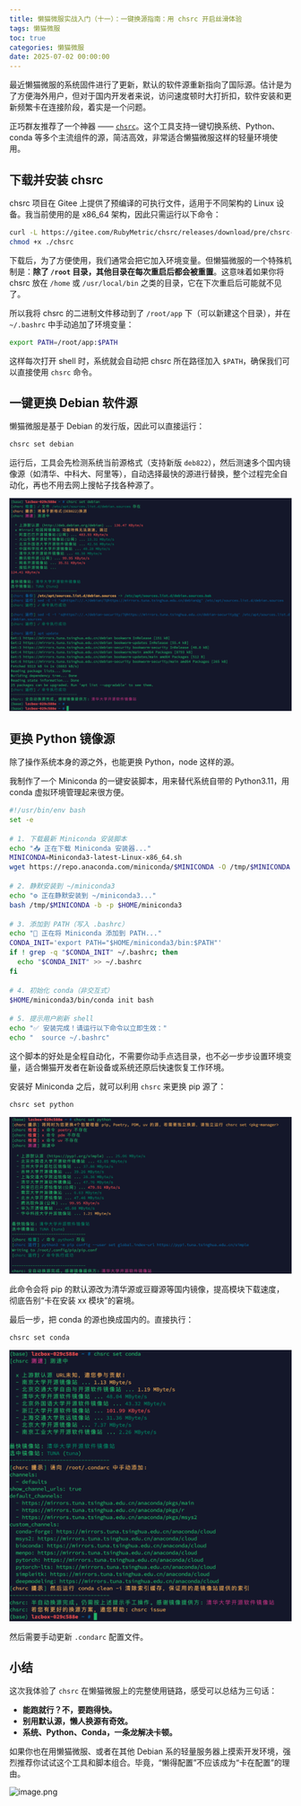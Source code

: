 ```yaml
---
title: 懒猫微服实战入门（十一）：一键换源指南：用 chsrc 开启丝滑体验
tags: 懒猫微服
toc: true
categories: 懒猫微服
date: 2025-07-02 00:00:00
---
```


最近懒猫微服的系统固件进行了更新，默认的软件源重新指向了国际源。估计是为了方便海外用户，但对于国内开发者来说，访问速度顿时大打折扣，软件安装和更新频繁卡在连接阶段，着实是一个问题。

正巧群友推荐了一个神器 —— [`chsrc`](https://gitee.com/RubyMetric/chsrc)。这个工具支持一键切换系统、Python、conda 等多个主流组件的源，简洁高效，非常适合懒猫微服这样的轻量环境使用。

## 下载并安装 chsrc

chsrc 项目在 Gitee 上提供了预编译的可执行文件，适用于不同架构的 Linux 设备。我当前使用的是 x86_64 架构，因此只需运行以下命令：

```bash
curl -L https://gitee.com/RubyMetric/chsrc/releases/download/pre/chsrc-x64-linux -o chsrc
chmod +x ./chsrc
```

下载后，为了方便使用，我们通常会把它加入环境变量。但懒猫微服的一个特殊机制是：**除了 `/root` 目录，其他目录在每次重启后都会被重置**。这意味着如果你将 chsrc 放在 `/home` 或 `/usr/local/bin` 之类的目录，它在下次重启后可能就不见了。

所以我将 chsrc 的二进制文件移动到了 `/root/app` 下（可以新建这个目录），并在 `~/.bashrc` 中手动追加了环境变量：

```bash
export PATH=/root/app:$PATH
```

这样每次打开 shell 时，系统就会自动把 chsrc 所在路径加入 `$PATH`，确保我们可以直接使用 `chsrc` 命令。

## 一键更换 Debian 软件源

懒猫微服是基于 Debian 的发行版，因此可以直接运行：

```bash
chsrc set debian
```

运行后，工具会先检测系统当前源格式（支持新版 `deb822`），然后测速多个国内镜像源（如清华、中科大、阿里等），自动选择最快的源进行替换，整个过程完全自动化，再也不用去网上搜帖子找各种源了。

![换源截图](https://raw.githubusercontent.com/cloudsmithy/picgo-imh/master/image-20250530201828165.png)

## 更换 Python 镜像源

除了操作系统本身的源之外，也能更换 Python，node 这样的源。

我制作了一个 Miniconda 的一键安装脚本，用来替代系统自带的 Python3.11，用 conda 虚拟环境管理起来很方便。

```bash
#!/usr/bin/env bash
set -e

# 1. 下载最新 Miniconda 安装脚本
echo "📥 正在下载 Miniconda 安装器..."
MINICONDA=Miniconda3-latest-Linux-x86_64.sh
wget https://repo.anaconda.com/miniconda/$MINICONDA -O /tmp/$MINICONDA

# 2. 静默安装到 ~/miniconda3
echo "⚙️ 正在静默安装到 ~/miniconda3..."
bash /tmp/$MINICONDA -b -p $HOME/miniconda3

# 3. 添加到 PATH（写入 .bashrc）
echo "🔧 正在将 Miniconda 添加到 PATH..."
CONDA_INIT='export PATH="$HOME/miniconda3/bin:$PATH"'
if ! grep -q "$CONDA_INIT" ~/.bashrc; then
  echo "$CONDA_INIT" >> ~/.bashrc
fi

# 4. 初始化 conda（非交互式）
$HOME/miniconda3/bin/conda init bash

# 5. 提示用户刷新 shell
echo "✅ 安装完成！请运行以下命令以立即生效："
echo "  source ~/.bashrc"
```

这个脚本的好处是全程自动化，不需要你动手点选目录，也不必一步步设置环境变量，适合懒猫开发者在新设备或系统还原后快速恢复工作环境。

安装好 Miniconda 之后，就可以利用 `chsrc` 来更换 pip 源了：

```bash
chsrc set python
```

![chsrc 设置 Python 源](https://raw.githubusercontent.com/cloudsmithy/picgo-imh/master/449f7b0d2e26f4247caf0ce47b4c1622.png)

此命令会将 pip 的默认源改为清华源或豆瓣源等国内镜像，提高模块下载速度，彻底告别“卡在安装 xx 模块”的窘境。

最后一步，把 conda 的源也换成国内的。直接执行：

```bash
chsrc set conda
```

![换源成功](https://raw.githubusercontent.com/cloudsmithy/picgo-imh/master/image-20250530204151317.png)

然后需要手动更新 `.condarc` 配置文件。

## 小结

这次我体验了 `chsrc` 在懒猫微服上的完整使用链路，感受可以总结为三句话：

- **能跑就行？不，要跑得快。**
- **别用默认源，懒人换源有奇效。**
- **系统、Python、Conda，一条龙解决卡顿。**

如果你也在用懒猫微服、或者在其他 Debian 系的轻量服务器上摸索开发环境，强烈推荐你试试这个工具和脚本组合。毕竟，“懒得配置”不应该成为“卡在配置”的理由。

![image.png](https://lzc-playground-1301583638.cos.ap-chengdu.myqcloud.com/guidelines/459/e5fc8b99-2220-4a5a-8327-38da7b93456f.png "image.png")
